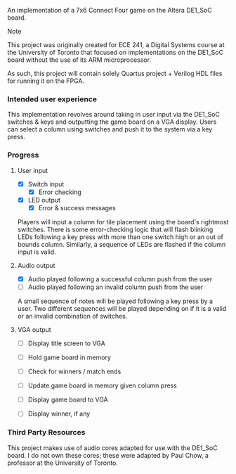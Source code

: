 An implementation of a 7x6 Connect Four game on the Altera DE1_SoC board. 

> [!NOTE]
> This project was originally created for ECE 241, a Digital Systems course at the 
> University of Toronto that focused on implementations on the DE1_SoC board without 
> the use of its ARM microprocessor.

As such, this project will contain solely Quartus project + Verilog HDL files for
running it on the FPGA.


### Intended user experience

This implementation revolves around taking in user input via the DE1_SoC switches &
keys and outputting the game board on a VGA display. Users can select a column using
switches and push it to the system via a key press. 

### Progress

1. User input 
    - [x] Switch input
        - [x] Error checking
    - [x] LED output
        - [x] Error & success messages
    
    Players will input a column for tile placement using the board's rightmost
    switches. There is some error-checking logic that will flash blinking LEDs
    following a key press with more than one switch high or an out of bounds column.
    Similarly, a sequence of LEDs are flashed if the column input is valid.

2. Audio output 
    - [x] Audio played following a successful column push from the user
    - [ ] Audio played following an invalid column push from the user

    A small sequence of notes will be played following a key press by a user. Two
    different sequences will be played depending on if it is a valid or an invalid
    combination of switches.

3. VGA output
    - [ ] Display title screen to VGA
    - [ ] Hold game board in memory
    - [ ] Check for winners / match ends 
    - [ ] Update game board in memory given column press
    - [ ] Display game board to VGA
    - [ ] Display winner, if any


### Third Party Resources

This project makes use of audio cores adapted for use with the DE1_SoC board. I do not own these cores; these were adapted by Paul Chow, a professor at the University of Toronto.
